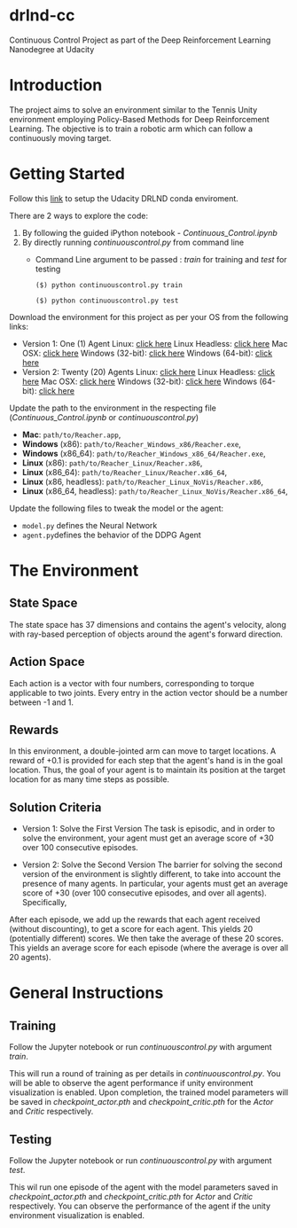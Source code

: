 # drlnd-cc
Continuous Control Project as part of the Deep Reinforcement Learning Nanodegree at Udacity

# Introduction
The project aims to solve an environment similar to the Tennis Unity environment employing Policy-Based Methods for Deep Reinforcement Learning. The objective is to train a robotic arm which can follow a continuously moving target.

# Getting Started
Follow this [link](https://github.com/udacity/deep-reinforcement-learning#dependencies) to setup the Udacity DRLND conda enviroment.

There are 2 ways to explore the code:
1. By following the guided iPython notebook - _Continuous_Control.ipynb_
2. By directly running _continuouscontrol.py_ from command line
   * Command Line argument to be passed : _train_ for training and _test_ for testing
   
       `($) python continuouscontrol.py train`
   
       `($) python continuouscontrol.py test`
   
Download the environment for this project as per your OS from the following links:
- Version 1: One (1) Agent
  Linux: [click here](https://s3-us-west-1.amazonaws.com/udacity-drlnd/P2/Reacher/one_agent/Reacher_Linux.zip)
  Linux Headless: [click here](https://s3-us-west-1.amazonaws.com/udacity-drlnd/P2/Reacher/one_agent/Reacher_Linux_NoVis.zip)
  Mac OSX: [click here](https://s3-us-west-1.amazonaws.com/udacity-drlnd/P2/Reacher/one_agent/Reacher.app.zip)
  Windows (32-bit): [click here](https://s3-us-west-1.amazonaws.com/udacity-drlnd/P2/Reacher/one_agent/Reacher_Windows_x86.zip)
  Windows (64-bit): [click here](https://s3-us-west-1.amazonaws.com/udacity-drlnd/P2/Reacher/one_agent/Reacher_Windows_x86_64.zip)
- Version 2: Twenty (20) Agents
  Linux: [click here](https://s3-us-west-1.amazonaws.com/udacity-drlnd/P2/Reacher/Reacher_Linux.zip)
  Linux Headless: [click here](https://s3-us-west-1.amazonaws.com/udacity-drlnd/P2/Reacher/Reacher_Linux_NoVis.zip)
  Mac OSX: [click here](https://s3-us-west-1.amazonaws.com/udacity-drlnd/P2/Reacher/Reacher.app.zip)
  Windows (32-bit): [click here](https://s3-us-west-1.amazonaws.com/udacity-drlnd/P2/Reacher/Reacher_Windows_x86.zip)
  Windows (64-bit): [click here](https://s3-us-west-1.amazonaws.com/udacity-drlnd/P2/Reacher/Reacher_Windows_x86_64.zip)

Update the path to the environment in the respecting file (_Continuous_Control.ipynb_ or _continuouscontrol.py_)    

- **Mac**: `path/to/Reacher.app`,
- **Windows** (x86): `path/to/Reacher_Windows_x86/Reacher.exe`,
- **Windows** (x86_64): `path/to/Reacher_Windows_x86_64/Reacher.exe`,
- **Linux** (x86): `path/to/Reacher_Linux/Reacher.x86`,
- **Linux** (x86_64): `path/to/Reacher_Linux/Reacher.x86_64`,
- **Linux** (x86, headless): `path/to/Reacher_Linux_NoVis/Reacher.x86`,
- **Linux** (x86_64, headless): `path/to/Reacher_Linux_NoVis/Reacher.x86_64`,

Update the following files to tweak the model or the agent:
- `model.py` defines the Neural Network
- `agent.py`defines the behavior of the DDPG Agent

# The Environment
## State Space
The state space has 37 dimensions and contains the agent's velocity, along with ray-based perception of objects around the agent's forward direction.

## Action Space
Each action is a vector with four numbers, corresponding to torque applicable to two joints. Every entry in the action vector should be a number between -1 and 1.

## Rewards
In this environment, a double-jointed arm can move to target locations. A reward of +0.1 is provided for each step that the agent's hand is in the goal location. Thus, the goal of your agent is to maintain its position at the target location for as many time steps as possible.

## Solution Criteria
- Version 1: Solve the First Version
The task is episodic, and in order to solve the environment, your agent must get an average score of +30 over 100 consecutive episodes.

- Version 2: Solve the Second Version
The barrier for solving the second version of the environment is slightly different, to take into account the presence of many agents. In particular, your agents must get an average score of +30 (over 100 consecutive episodes, and over all agents). Specifically,

After each episode, we add up the rewards that each agent received (without discounting), to get a score for each agent. This yields 20 (potentially different) scores. We then take the average of these 20 scores.
This yields an average score for each episode (where the average is over all 20 agents).

# General Instructions
## Training
Follow the Jupyter notebook or run _continuouscontrol.py_ with argument _train_.

This will run a round of training as per details in _continuouscontrol.py_. You will be able to observe the agent performance if unity environment visualization is enabled. Upon completion, the trained model parameters will be saved in _checkpoint_actor.pth_ and _checkpoint_critic.pth_ for the _Actor_ and _Critic_ respectively.

## Testing
Follow the Jupyter notebook or run _continuouscontrol.py_ with argument _test_.

This wil run one episode of the agent with the model parameters saved in _checkpoint_actor.pth_ and _checkpoint_critic.pth_ for _Actor_ and _Critic_ respectively. You can observe the performance of the agent if the unity environment visualization is enabled.
